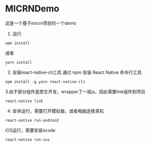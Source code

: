 # MICRNDemo

这是一个基于micrn项目的一个demo

1. 运行

```
npm install

```
或者

```
yarn install
```
2. 安装react-native-cli工具
通过 npm 安装 React Native 命令行工具

```
npm install -g yarn react-native-cli

```
3.由于部分组件是原生开发，wrapper了一层js，因此需要link组件到项目

```
react-native link
```

4. 安卓运行，需要打开模拟器，或者电脑连接真机

```
react-native run-android
```
iOS运行，需要安装xcode

```
react-native run-ios
```
